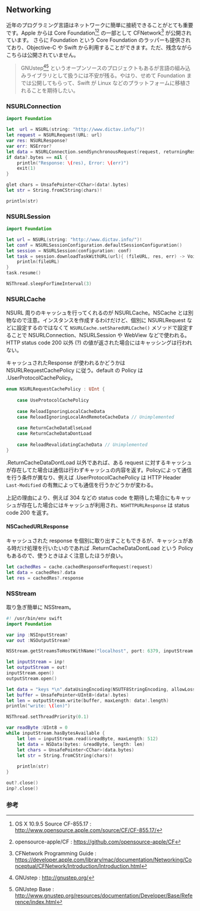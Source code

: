 ## Networking
近年のプログラミング言語はネットワークに簡単に接続できることがとても重要です。Apple からは Core Foundation[^CF][^CF2] の一部として CFNetwork[^CFN] が公開されています。
さらに Foundation という Core Foundation のラッパーも提供されており、Objective-C や Swift から利用することができます。ただ、残念ながらこちらは公開されていません。

> GNUstep[^GS][^GSB] というオープンソースのプロジェクトもあるが言語の組み込みライブラリとして扱うには不安が残る。やはり、せめて Foundation までは公開してもらって、Swift が Linux などのプラットフォームに移植されることを期待したい。

### NSURLConnection

``` swift
import Foundation

let  url = NSURL(string: "http://www.dictav.info/")!
let request = NSURLRequest(URL: url)
var res: NSURLResponse?
var err: NSError?
let data = NSURLConnection.sendSynchronousRequest(request, returningResponse: &res, error: &err)
if data?.bytes == nil {
    println("Response: \(res), Error: \(err)")
    exit(1)
}

glet chars = UnsafePointer<CChar>(data!.bytes)
let str = String.fromCString(chars)!

println(str)
```


### NSURLSession

``` swift
import Foundation

let url = NSURL(string: "http://www.dictav.info/")!
let conf = NSURLSessionConfiguration.defaultSessionConfiguration()
let session = NSURLSession(configuration: conf)
let task = session.downloadTaskWithURL(url){ (fileURL, res, err) -> Void in
    println(fileURL)
}
task.resume()

NSThread.sleepForTimeInterval(3)
```


### NSURLCache

NSURL 周りのキャッシュを行ってくれるのが NSURLCache。NSCache とは別物なので注意。インスタンスを作成するわけだけど、個別に NSURLRequest などに設定するのではなくて `NSURLCache.setSharedURLCache()` メソッドで設定することで NSURLConnection、NSURLSession や WebView などで使われる。
HTTP status code 200 以外 (?) の値が返された場合にはキャッシングは行われない。

キャッシュされたResponse が使われるかどうかは NSURLRequestCachePolicy に従う。default の Policy は .UserProtocolCachePolicy。

``` swift
enum NSURLRequestCachePolicy : UInt {
    
    case UseProtocolCachePolicy
    
    case ReloadIgnoringLocalCacheData
    case ReloadIgnoringLocalAndRemoteCacheData // Unimplemented
    
    case ReturnCacheDataElseLoad
    case ReturnCacheDataDontLoad
    
    case ReloadRevalidatingCacheData // Unimplemented
}
```

.ReturnCacheDataDontLoad 以外であれば、ある request に対するキャッシュが存在してた場合は通信は行わずキャッシュの内容を返す。Policyによって通信を行う条件が異なり、例えば .UserProtocolCachePolicy は HTTP Header `Last-Modified` の有無によっても通信を行うかどうかが変わる。

上記の理由により、例えば 304 などの status code を期待した場合にもキャッシュが存在した場合にはキャッシュが利用され、`NSHTTPURLResponse` は status code 200 を返す。

#### NSCachedURLResponse

キャッシュされた response を個別に取り出すこともできるが、キャッシュがある時だけ処理を行いたいのであれば .ReturnCacheDataDontLoad という Policy もあるので、使うときはよく注意したほうが良い。

``` swift
let cachedRes = cache.cachedResponseForRequest(request)
let data = cachedRes?.data
let res = cachedRes?.response
```

### NSStream

取り急ぎ簡単に NSStream。

``` swift
#! /usr/bin/env swift
import Foundation

var inp :NSInputStream?
var out :NSOutputStream?

NSStream.getStreamsToHostWithName("localhost", port: 6379, inputStream: &inp, outputStream: &out)

let inputStream = inp!
let outputStream = out!
inputStream.open()
outputStream.open()

let data = "keys *\n".dataUsingEncoding(NSUTF8StringEncoding, allowLossyConversion: false)
let buffer = UnsafePointer<UInt8>(data!.bytes)
let len = outputStream.write(buffer, maxLength: data!.length)
println("write: \(len)")

NSThread.setThreadPriority(0.1)

var readByte :UInt8 = 0
while inputStream.hasBytesAvailable {
    let len = inputStream.read(&readByte, maxLength: 512)
    let data = NSData(bytes: &readByte, length: len)
    let chars = UnsafePointer<CChar>(data.bytes)
    let str = String.fromCString(chars)!
    
    println(str)
}

out?.close()
inp?.close()
```

### 参考

[^CF]: OS X 10.9.5 Source CF-855.17
    : <http://www.opensource.apple.com/source/CF/CF-855.17/>

[^CF2]:
    opensource-apple/CF
    : <https://github.com/opensource-apple/CF>

[^CFN]: CFNetwork Programming Guide
    : <https://developer.apple.com/library/mac/documentation/Networking/Conceptual/CFNetwork/Introduction/Introduction.html>

[^GS]: GNUstep
    : <http://gnustep.org/>

[^GSB]: GNUstep Base
    : <http://www.gnustep.org/resources/documentation/Developer/Base/Reference/index.html>
